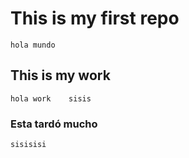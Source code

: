 # This is my first repo
    hola mundo

## This is my work
    hola work    sisis

### Esta tardó mucho
    sisisisi    
    